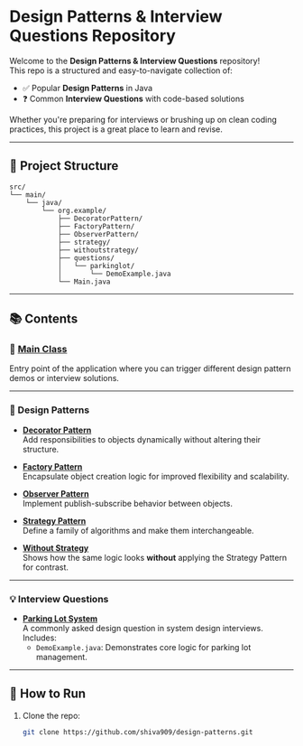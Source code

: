 # Design Patterns & Interview Questions Repository

Welcome to the **Design Patterns & Interview Questions** repository!  
This repo is a structured and easy-to-navigate collection of:

- ✅ Popular **Design Patterns** in Java
- ❓ Common **Interview Questions** with code-based solutions

Whether you're preparing for interviews or brushing up on clean coding practices, this project is a great place to learn and revise.

---

## 📁 Project Structure
```text
src/
└── main/
    └── java/
        └── org.example/
            ├── DecoratorPattern/
            ├── FactoryPattern/
            ├── ObserverPattern/
            ├── strategy/
            ├── withoutstrategy/
            ├── questions/
            │   └── parkinglot/
            │       └── DemoExample.java
            └── Main.java
```
---

## 📚 Contents

### 🎯 [Main Class](src/main/java/org/example/Main.java)

Entry point of the application where you can trigger different design pattern demos or interview solutions.

---

### 🎨 Design Patterns

- **[Decorator Pattern](src/main/java/org/example/DecoratorPattern/)**  
  Add responsibilities to objects dynamically without altering their structure.

- **[Factory Pattern](src/main/java/org/example/FactoryPattern/)**  
  Encapsulate object creation logic for improved flexibility and scalability.

- **[Observer Pattern](src/main/java/org/example/ObserverPattern/)**  
  Implement publish-subscribe behavior between objects.

- **[Strategy Pattern](src/main/java/org/example/strategy/)**  
  Define a family of algorithms and make them interchangeable.

- **[Without Strategy](src/main/java/org/example/withoutstrategy/)**  
  Shows how the same logic looks **without** applying the Strategy Pattern for contrast.

---

### 💡 Interview Questions

- **[Parking Lot System](src/main/java/org/example/questions/parkinglot/)**  
  A commonly asked design question in system design interviews.  
  Includes:  
  - `DemoExample.java`: Demonstrates core logic for parking lot management.

---

## 🚀 How to Run

1. Clone the repo:
   ```bash
   git clone https://github.com/shiva909/design-patterns.git
